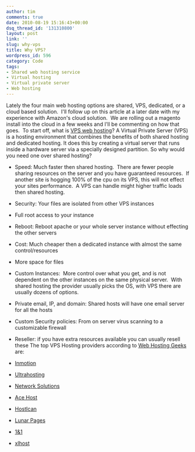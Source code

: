 ```yaml
---
author: tim
comments: true
date: 2010-08-19 15:16:43+00:00
dsq_thread_id: '131310800'
layout: post
link: ''
slug: why-vps
title: Why VPS?
wordpress_id: 596
category: Code
tags:
- Shared web hosting service
- Virtual hosting
- Virtual private server
- Web hosting
---
```


Lately the four main web hosting options are shared, VPS, dedicated, or a
cloud based solution.  I'll follow up on this article at a later date with my
experience with Amazon's cloud solution.  We are rolling out a magento install
into the cloud in a few weeks and I'll be commenting on how that goes.  To
start off, what is [VPS web
hosting](http://www.inmotionhosting.com/vps_hosting.html)? A Virtual Private
Server (VPS) is a hosting environment that combines the benefits of both
shared hosting and dedicated hosting. It does this by creating a virtual
server that runs inside a hardware server via a specially designed partition.
So why would you need one over shared hosting?

  * Speed: Much faster then shared hosting.  There are fewer people sharing resources on the server and you have guaranteed resources.  If another site is hogging 100% of the cpu on its VPS, this will not effect your sites performance.  A VPS can handle might higher traffic loads then shared hosting.
  * Security: Your files are isolated from other VPS instances
  * Full root access to your instance
  * Reboot: Reboot apache or your whole server instance without effecting the other servers
  * Cost: Much cheaper then a dedicated instance with almost the same control/resources
  * More space for files
  * Custom Instances:  More control over what you get, and is not dependent on the other instances on the same physical server.  With shared hosting the provider usually picks the OS, with VPS there are usually dozens of options.
  * Private email, IP, and domain: Shared hosts will have one email server for all the hosts
  * Custom Security policies: From on server virus scanning to a customizable firewall
  * Reseller: if you have extra resources available you can usually resell these
The top VPS Hosting providers according to [Web Hosting
Geeks](http://webhostinggeeks.com/vpshosting.html) are:

  * [Inmotion](http://www.inmotionhosting.com/vps_hosting.html)
  * [Ultrahosting](http://www.ultrahosting.com/)
  * [Network Solutions](http://www.networksolutions.com/vps/index.jsp)
  * [Ace Host](http://www.ace-host.net/index.html)
  * [HostIcan](http://www.hostican.com/)
  * [Lunar Pages](http://www.lpdedicated.com/index.php)
  * [1&amp;1](http://order.1and1.com/xml/order/VirtualServer)
  * [xlhost](http://www.xlhost.com/)
